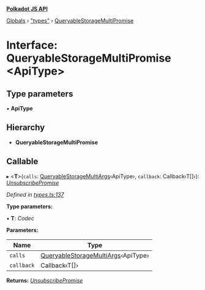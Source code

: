 **[Polkadot JS API](../README.md)**

[Globals](../globals.md) › [&quot;types&quot;](../modules/_types_.md) › [QueryableStorageMultiPromise](_types_.queryablestoragemultipromise.md)

# Interface: QueryableStorageMultiPromise <**ApiType**>

## Type parameters

▪ **ApiType**

## Hierarchy

* **QueryableStorageMultiPromise**

## Callable

▸ <**T**>(`calls`: [QueryableStorageMultiArgs](../modules/_types_.md#queryablestoragemultiargs)‹ApiType›, `callback`: Callback‹T[]›): *[UnsubscribePromise](../modules/_types_.md#unsubscribepromise)*

*Defined in [types.ts:137](https://github.com/polkadot-js/api/blob/8b80ce7/packages/api/src/types.ts#L137)*

**Type parameters:**

▪ **T**: *Codec*

**Parameters:**

Name | Type |
------ | ------ |
`calls` | [QueryableStorageMultiArgs](../modules/_types_.md#queryablestoragemultiargs)‹ApiType› |
`callback` | Callback‹T[]› |

**Returns:** *[UnsubscribePromise](../modules/_types_.md#unsubscribepromise)*